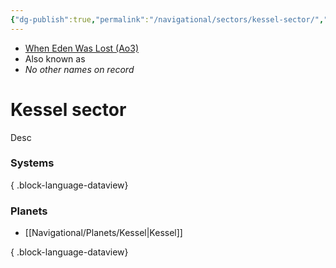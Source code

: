```yaml
---
{"dg-publish":true,"permalink":"/navigational/sectors/kessel-sector/","tags":["map","sector","unfinished"],"noteIcon":"saber1"}
---
```


- [When Eden Was Lost (Ao3)](https://archiveofourown.org/works/19334440/chapters/45992584)
- Also known as 
- *No other names on record*
# Kessel sector

Desc

### Systems

{ .block-language-dataview}
### Planets
- [[Navigational/Planets/Kessel\|Kessel]]

{ .block-language-dataview}